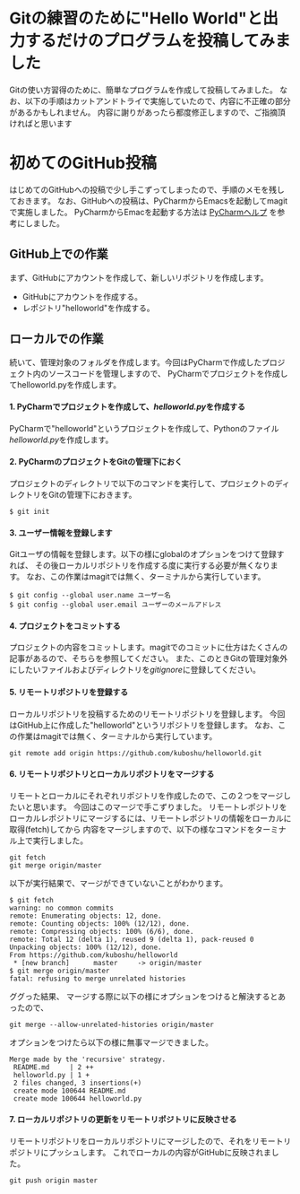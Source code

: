# Gitの練習のために"Hello World"と出力するだけのプログラムを投稿してみました

Gitの使い方習得のために、簡単なプログラムを作成して投稿してみました。
なお、以下の手順はカットアンドトライで実施していたので、内容に不正確の部分があるかもしれません。
内容に謝りがあったら都度修正しますので、ご指摘頂ければと思います

# 初めてのGitHub投稿 #

はじめてのGitHubへの投稿で少し手こずってしまったので、手順のメモを残しておきます。
なお、GitHubへの投稿は、PyCharmからEmacsを起動してmagitで実施しました。
PyCharmからEmacを起動する方法は
[PyCharmヘルプ](https://pleiades.io/help/pycharm/using-emacs-as-an-external-editor.html)
を参考にしました。

## GitHub上での作業 ##
まず、GitHubにアカウントを作成して、新しいリポジトリを作成します。

- GitHubにアカウントを作成する。
- レポジトリ"helloworld"を作成する。

## ローカルでの作業 ##
続いて、管理対象のフォルダを作成します。今回はPyCharmで作成したプロジェクト内のソースコードを管理しますので、
PyCharmでプロジェクトを作成してhelloworld.pyを作成します。

#### 1. PyCharmでプロジェクトを作成して、*helloworld.py*を作成する ####
PyCharmで"helloworld"というプロジェクトを作成して、Pythonのファイル*helloworld.py*を作成します。

#### 2. PyCharmのプロジェクトをGitの管理下におく ####
プロジェクトのディレクトリで以下のコマンドを実行して、プロジェクトのディレクトリをGitの管理下におきます。

```
$ git init
```

#### 3. ユーザー情報を登録します ####
Gitユーザの情報を登録します。以下の様にglobalのオプションをつけて登録すれば、
その後ローカルリポジトリを作成する度に実行する必要が無くなります。
なお、この作業はmagitでは無く、ターミナルから実行しています。
```
$ git config --global user.name ユーザー名
$ git config --global user.email ユーザーのメールアドレス
```

#### 4. プロジェクトをコミットする ####
プロジェクトの内容をコミットします。magitでのコミットに仕方はたくさんの記事があるので、そちらを参照してください。
また、このときGitの管理対象外にしたいファイルおよびディレクトリを*gitignore*に登録してください。

#### 5. リモートリポジトリを登録する ####
ローカルリポジトリを投稿するためのリモートリポジトリを登録します。
今回はGitHub上に作成した"helloworld"というリポジトリを登録します。
なお、この作業はmagitでは無く、ターミナルから実行しています。

```
git remote add origin https://github.com/kuboshu/helloworld.git
```

#### 6. リモートリポジトリとローカルリポジトリをマージする ####
リモートとローカルにそれぞれリポジトリを作成したので、この２つをマージしたいと思います。
今回はこのマージで手こずりました。
リモートレポジトリをローカルレポジトリにマージするには、リモートレポジトリの情報をローカルに取得(fetch)してから
内容をマージしますので、以下の様なコマンドをターミナル上で実行しました。

```
git fetch 
git merge origin/master
```

以下が実行結果で、マージができていないことがわかります。

```
$ git fetch
warning: no common commits
remote: Enumerating objects: 12, done.
remote: Counting objects: 100% (12/12), done.
remote: Compressing objects: 100% (6/6), done.
remote: Total 12 (delta 1), reused 9 (delta 1), pack-reused 0
Unpacking objects: 100% (12/12), done.
From https://github.com/kuboshu/helloworld
 * [new branch]      master     -> origin/master
$ git merge origin/master
fatal: refusing to merge unrelated histories
```

ググった結果、 マージする際に以下の様にオプションをつけると解決するとあったので、


```
git merge --allow-unrelated-histories origin/master
```

オプションをつけたら以下の様に無事マージできました。

```
Merge made by the 'recursive' strategy.
 README.md     | 2 ++
 helloworld.py | 1 +
 2 files changed, 3 insertions(+)
 create mode 100644 README.md
 create mode 100644 helloworld.py
```


#### 7. ローカルリポジトリの更新をリモートリポジトリに反映させる #### 
リモートリポジトリをローカルリポジトリにマージしたので、それをリモートリポジトリにプッシュします。
これでローカルの内容がGitHubに反映されました。

```
git push origin master
```




